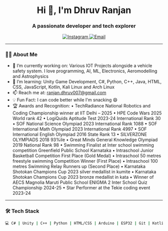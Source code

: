 <h1 align="center">Hi 👋, I'm Dhruv Ranjan</h1>
<h3 align="center">A passionate developer and tech explorer</h3>

<p align="center">
  <a href="https://instagram.com/_druvvxx" target="_blank">
    <img src="https://img.shields.io/badge/Instagram-%23E4405F?style=for-the-badge&logo=instagram&logoColor=white" alt="Instagram"/>
  </a>
  <a href="mailto:ranjan.dhruv007@gmail.com">
    <img src="https://img.shields.io/badge/Email-D14836?style=for-the-badge&logo=gmail&logoColor=white" alt="Email"/>
  </a>
</p>

---

### 👨‍💻 About Me
- 🔭 I’m currently working on: Various IOT Projects alongside a vehicle safety system. I love programming, AI, ML, Electronics, Aeromodelling and Astrophysics
- 🌱 I’m learning: Unity Game Development, C#, Python, C++, Java, HTML, CSS, JavaScript, Kotlin, Kali Linux and Arch Linux
- 📫 Reach me at: ranjan.dhruv007@gmail.com
- 💡 Fun Fact: I can code better while I'm snacking 😄
- 🏆 Awards and Recognition: •	TechRadiance National Robotics and Coding Championship winner at IIT Delhi – 2025
•	HPE Code Wars 2025 World rank 42
•	LogiQuids Aptitude Test 2023-24 International Rank 30
•	SOF National Science Olympiad 2023 International Rank 1088
•	SOF International Math Olympiad 2023 International Rank 4997
•	SOF International English Olympiad 2016 State Rank 13 
•	SILVERZONE OLYMPIADS 2018 93%ile
•	Great Minds General Knowledge Olympiad 2019 National Rank 98
•	Swimming Finalist at Inter school swimming competition Greenfield Public School Karnataka
•	Intraschool Junior Basketball Competition First Place (Gold Medal)
•	Intraschool 50 metres freestyle swimming Competition Winner (First Place)
•	Intraschool 100 metres Swimming Relay Runners up (Second Place)
•	Karnataka Shotokan Champions Cup 2023 silver medallist in kumite
•	Karnataka Shotokan Champions Cup 2023 bronze medallist in kata
•	Winner of AECS Magnolia Maruti Public School ENIGMA 2 Inter School Quiz Championship 2024-25
•	Star Performer at the Tekie coding event 2023-24


---

### 🛠️ Tech Stack
```bash
💻 C# | Unity | C++ | Python | HTML/CSS | Arduino | ESP32 | Git | Kotlin | Java |
